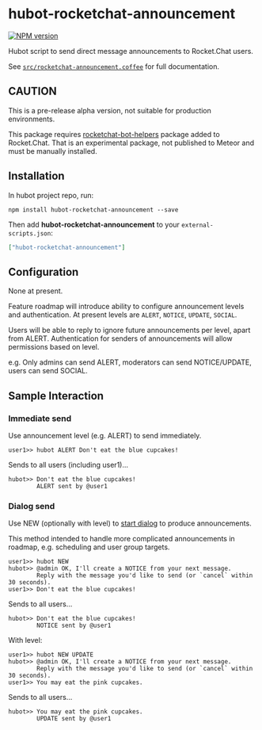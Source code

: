 # hubot-rocketchat-announcement
[![NPM version][npm-image]][npm-url]

Hubot script to send direct message announcements to Rocket.Chat users.

See [`src/rocketchat-announcement.coffee`](src/rocketchat-announcement.coffee) for full documentation.

## CAUTION

This is a pre-release alpha version, not suitable for production environments.

This package requires [rocketchat-bot-helpers](https://github.com/timkinnane/rocketchat-bot-helpers/) package added to
Rocket.Chat. That is an experimental package, not published to Meteor and must be manually installed.

## Installation

In hubot project repo, run:

`npm install hubot-rocketchat-announcement --save`

Then add **hubot-rocketchat-announcement** to your `external-scripts.json`:

```json
["hubot-rocketchat-announcement"]
```

## Configuration

None at present.

Feature roadmap will introduce ability to configure announcement levels and authentication.
At present levels are `ALERT`, `NOTICE`, `UPDATE`, `SOCIAL`.

Users will be able to reply to ignore future announcements per level, apart from ALERT.
Authentication for senders of announcements will allow permissions based on level.

e.g. Only admins can send ALERT, moderators can send NOTICE/UPDATE, users can send SOCIAL.

## Sample Interaction

### Immediate send

Use announcement level (e.g. ALERT) to send immediately.

`user1>> hubot ALERT Don't eat the blue cupcakes!`

Sends to all users (including user1)...

```
hubot>> Don't eat the blue cupcakes!
        ALERT sent by @user1
```

### Dialog send

Use NEW (optionally with level) to [start dialog](https://github.com/lmarkus/hubot-conversation) to produce announcements.

This method intended to handle more complicated announcements in roadmap, e.g. scheduling and user group targets.

```
user1>> hubot NEW
hubot>> @admin OK, I'll create a NOTICE from your next message.
        Reply with the message you'd like to send (or `cancel` within 30 seconds).
user1>> Don't eat the blue cupcakes!
```

Sends to all users...

```
hubot>> Don't eat the blue cupcakes!
        NOTICE sent by @user1
```

With level:

```
user1>> hubot NEW UPDATE
hubot>> @admin OK, I'll create a NOTICE from your next message.
        Reply with the message you'd like to send (or `cancel` within 30 seconds).
user1>> You may eat the pink cupcakes.
```

Sends to all users...

```
hubot>> You may eat the pink cupcakes.
        UPDATE sent by @user1
```


[npm-url]: https://npmjs.org/package/hubot-rocketchat-announcement
[npm-image]: http://img.shields.io/npm/v/hubot-rocketchat-announcement.svg?style=flat
